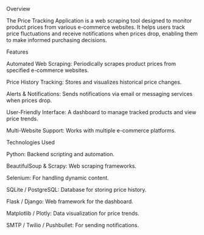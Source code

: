 Overview

The Price Tracking Application is a web scraping tool designed to monitor product prices from various e-commerce websites. It helps users track price fluctuations and receive notifications when prices drop, enabling them to make informed purchasing decisions.

Features

Automated Web Scraping: Periodically scrapes product prices from specified e-commerce websites.

Price History Tracking: Stores and visualizes historical price changes.

Alerts & Notifications: Sends notifications via email or messaging services when prices drop.

User-Friendly Interface: A dashboard to manage tracked products and view price trends.

Multi-Website Support: Works with multiple e-commerce platforms.

Technologies Used

Python: Backend scripting and automation.

BeautifulSoup & Scrapy: Web scraping frameworks.

Selenium: For handling dynamic content.

SQLite / PostgreSQL: Database for storing price history.

Flask / Django: Web framework for the dashboard.

Matplotlib / Plotly: Data visualization for price trends.

SMTP / Twilio / Pushbullet: For sending notifications.



